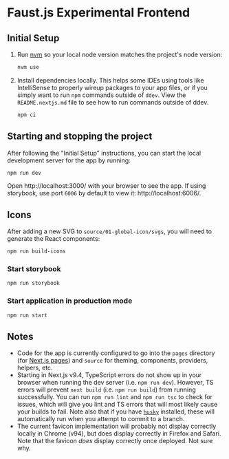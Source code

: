 # Faust.js Experimental Frontend

## Initial Setup

1. Run [nvm](https://github.com/nvm-sh/nvm) so your local node version matches the project's node version:
    ```bash
    nvm use
    ```

1. Install dependencies locally. This helps some IDEs using tools like IntelliSense to properly wireup packages to your app files,
   or if you simply want to run `npm` commands outside of `ddev`.
   View the `README.nextjs.md` file to see how to run commands outside of ddev.
    ```bash
    npm ci
    ```

## Starting and stopping the project

After following the "Initial Setup" instructions, you can start the local development server for the app by running:
```bash
npm run dev
```
Open http://localhost:3000/ with your browser to see the app. If using storybook, use port `6006` by default to view it: http://localhost:6006/.

## Icons
After adding a new SVG to `source/01-global-icon/svgs`, you will need to
generate the React components:
```bash
npm run build-icons
```

### Start storybook
```bash
npm run storybook
```

### Start application in production mode

```bash
npm run start
```

## Notes

* Code for the app is currently configured to go into the `pages` directory (for [Next.js pages](https://nextjs.org/docs/basic-features/pages)) and `source` for theming, components, providers, helpers, etc.
* Starting in Next.js v9.4, TypeScript errors do not show up in your browser when running the dev server (i.e. `npm run dev`). However, TS errors will prevent `next build` (i.e. `npm run build`) from running successfully. You can run `npm run lint` and `npm run tsc` to check for issues, which will give you lint and TS errors that will most likely cause your builds to fail. Note also that if you have [`husky`](https://typicode.github.io/husky/#/) installed, these will automatically run when you attempt to commit to a branch.
* The current favicon implementation will probably not display correctly locally in Chrome (v94), but does display correctly in Firefox and Safari. Note that the favicon _does_ display correctly once deployed. Not sure why.
